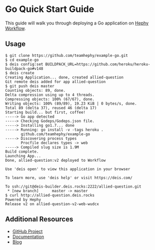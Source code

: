 # Go Quick Start Guide

This guide will walk you through deploying a Go application on [Hephy Workflow][].

## Usage

```console
$ git clone https://github.com/teamhephy/example-go.git
$ cd example-go
$ deis config:set BUILDPACK_URL=https://github.com/heroku/heroku-buildpack-go#v148
$ deis create
Creating Application... done, created allied-question
Git remote deis added for app allied-question
$ git push deis master
Counting objects: 89, done.
Delta compression using up to 4 threads.
Compressing objects: 100% (67/67), done.
Writing objects: 100% (89/89), 19.23 KiB | 0 bytes/s, done.
Total 89 (delta 37), reused 46 (delta 17)
Starting build... but first, coffee!
-----> Go app detected
-----> Checking Godeps/Godeps.json file.
-----> Installing go1.7... done
-----> Running: go install -v -tags heroku .
       github.com/teamhephy/example-go
-----> Discovering process types
       Procfile declares types -> web
-----> Compiled slug size is 1.9M
Build complete.
Launching App...
Done, allied-question:v2 deployed to Workflow

Use 'deis open' to view this application in your browser

To learn more, use 'deis help' or visit https://deis.com/

To ssh://git@deis-builder.deis.rocks:2222/allied-question.git
 * [new branch]      master -> master
$ curl http://allied-question.deis.rocks
Powered by Hephy
Release v2 on allied-question-v2-web-wudcx
```

## Additional Resources

* [GitHub Project](https://github.com/teamhephy/workflow)
* [Documentation](https://docs.teamhephy.com/)
* [Blog](https://blog.teamhephy.info/)

[Hephy Workflow]: https://github.com/teamhephy/workflow#readme
